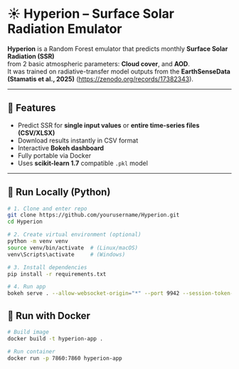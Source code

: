 # ☀️ Hyperion – Surface Solar Radiation Emulator

**Hyperion** is a Random Forest emulator that predicts monthly **Surface Solar Radiation (SSR)**  
from 2 basic atmospheric parameters: **Cloud cover**, and **AOD**.  
It was trained on radiative-transfer model outputs from the **EarthSenseData (Stamatis et al., 2025)** (https://zenodo.org/records/17382343).

---

## 🧠 Features
- Predict SSR for **single input values** or **entire time-series files (CSV/XLSX)**  
- Download results instantly in CSV format  
- Interactive **Bokeh dashboard** 
- Fully portable via Docker  
- Uses **scikit-learn 1.7** compatible `.pkl` model

---

## 🚀 Run Locally (Python)
```bash
# 1. Clone and enter repo
git clone https://github.com/yourusername/Hyperion.git
cd Hyperion

# 2. Create virtual environment (optional)
python -m venv venv
source venv/bin/activate  # (Linux/macOS)
venv\Scripts\activate     # (Windows)

# 3. Install dependencies
pip install -r requirements.txt

# 4. Run app
bokeh serve . --allow-websocket-origin="*" --port 9942 --session-token-expiration=86400000
```

## 🐳 Run with Docker
```bash
# Build image
docker build -t hyperion-app .

# Run container
docker run -p 7860:7860 hyperion-app
```

